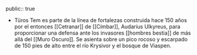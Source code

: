 public:: true

- Türos Tem es parte de la línea de fortalezas construida hace 150 años por el entonces [[Cetranar]] de [[Címbar]], Audarius Ulkyreus, para proporcionar una defensa ante los invasores [[hombres bestia]] de más allá del [[Muro Oscuro]]. Se asienta sobre un pico rocoso y escarpado de 150 pies de alto entre el río Krysivor y el bosque de Viaspen.